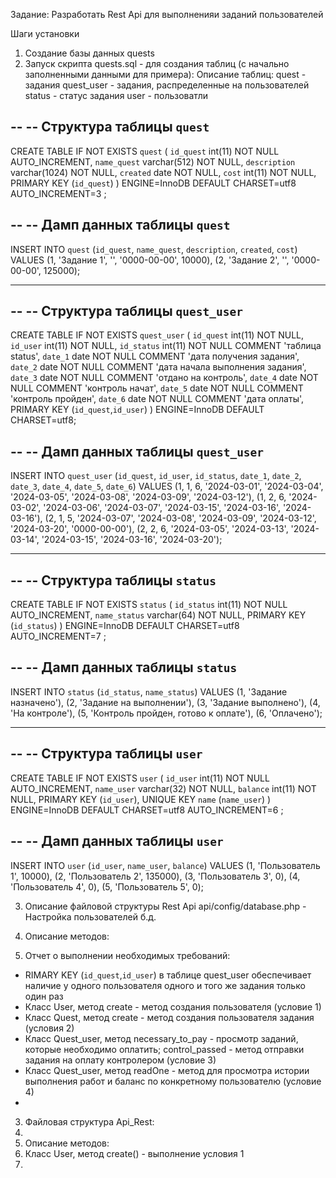 Задание: Разработать Rest Api для выполненияи заданий пользователей

Шаги установки
1. Создание базы данных quests
2. Запуск скрипта quests.sql  - для создания таблиц (с начально заполненными данными для примера):
   Описание таблиц:
   quest - задания
   quest_user - задания, распределенные на пользователей
   status - статус задания
   user - пользоватли

--
-- Структура таблицы `quest`
--

CREATE TABLE IF NOT EXISTS `quest` (
  `id_quest` int(11) NOT NULL AUTO_INCREMENT,
  `name_quest` varchar(512) NOT NULL,
  `description` varchar(1024) NOT NULL,
  `created` date NOT NULL,
  `cost` int(11) NOT NULL,
  PRIMARY KEY (`id_quest`)
) ENGINE=InnoDB  DEFAULT CHARSET=utf8 AUTO_INCREMENT=3 ;

--
-- Дамп данных таблицы `quest`
--

INSERT INTO `quest` (`id_quest`, `name_quest`, `description`, `created`, `cost`) VALUES
(1, 'Задание 1', '', '0000-00-00', 10000),
(2, 'Задание 2', '', '0000-00-00', 125000);

-- --------------------------------------------------------

--
-- Структура таблицы `quest_user` 
--

CREATE TABLE IF NOT EXISTS `quest_user` (
  `id_quest` int(11) NOT NULL,
  `id_user` int(11) NOT NULL,
  `id_status` int(11) NOT NULL COMMENT 'таблица status',
  `date_1` date NOT NULL COMMENT 'дата получения задания',
  `date_2` date NOT NULL COMMENT 'дата начала выполнения задания',
  `date_3` date NOT NULL COMMENT 'отдано на контроль',
  `date_4` date NOT NULL COMMENT 'контроль начат',
  `date_5` date NOT NULL COMMENT 'контроль пройден',
  `date_6` date NOT NULL COMMENT 'дата оплаты',
  PRIMARY KEY (`id_quest`,`id_user`)
) ENGINE=InnoDB DEFAULT CHARSET=utf8;

--
-- Дамп данных таблицы `quest_user`
--

INSERT INTO `quest_user` (`id_quest`, `id_user`, `id_status`, `date_1`, `date_2`, `date_3`, `date_4`, `date_5`, `date_6`) VALUES
(1, 1, 6, '2024-03-01', '2024-03-04', '2024-03-05', '2024-03-08', '2024-03-09', '2024-03-12'),
(1, 2, 6, '2024-03-02', '2024-03-06', '2024-03-07', '2024-03-15', '2024-03-16', '2024-03-16'),
(2, 1, 5, '2024-03-07', '2024-03-08', '2024-03-09', '2024-03-12', '2024-03-20', '0000-00-00'),
(2, 2, 6, '2024-03-05', '2024-03-13', '2024-03-14', '2024-03-15', '2024-03-16', '2024-03-20');

-- --------------------------------------------------------

--
-- Структура таблицы `status`
--

CREATE TABLE IF NOT EXISTS `status` (
  `id_status` int(11) NOT NULL AUTO_INCREMENT,
  `name_status` varchar(64) NOT NULL,
  PRIMARY KEY (`id_status`)
) ENGINE=InnoDB  DEFAULT CHARSET=utf8 AUTO_INCREMENT=7 ;

--
-- Дамп данных таблицы `status`
--

INSERT INTO `status` (`id_status`, `name_status`) VALUES
(1, 'Задание назначено'),
(2, 'Задание на выполнении'),
(3, 'Задание выполнено'),
(4, 'На контроле'),
(5, 'Контроль пройден, готово к оплате'),
(6, 'Оплачено');

-- --------------------------------------------------------

--
-- Структура таблицы `user`
--

CREATE TABLE IF NOT EXISTS `user` (
  `id_user` int(11) NOT NULL AUTO_INCREMENT,
  `name_user` varchar(32) NOT NULL,
  `balance` int(11) NOT NULL,
  PRIMARY KEY (`id_user`),
  UNIQUE KEY `name` (`name_user`)
) ENGINE=InnoDB  DEFAULT CHARSET=utf8 AUTO_INCREMENT=6 ;

--
-- Дамп данных таблицы `user`
--

INSERT INTO `user` (`id_user`, `name_user`, `balance`) VALUES
(1, 'Пользователь 1', 10000),
(2, 'Пользователь 2', 135000),
(3, 'Пользователь 3', 0),
(4, 'Пользователь 4', 0),
(5, 'Пользователь 5', 0);

3. Описание файловой структуры Rest Api
api/config/database.php - Настройка пользователей б.д.
  
4. Описание методов:

5. Отчет о выполнении необходимых требований:
- RIMARY KEY (`id_quest`,`id_user`) в таблице quest_user обеспечивает наличие у одного пользователя одного и того же задания только один раз
- Класс User, метод create - метод создания пользователя (условие 1)
- Класс Quest, метод create -  метод создания пользователя задания (условия 2)
- Класс Quest_user, метод necessary_to_pay - просмотр заданий, которые необходимо оплатить; control_passed - метод отправки задания на оплату контролером (условие 3)
- Класс Quest_user, метод readOne - метод для просмотра истории выполнения работ и баланс по конкретному пользователю (условие 4)
- 

3. Файловая структура Api_Rest:
4. 
5. Описание методов:
6. Класс User, метод create() - выполнение условия 1
7. 

   
